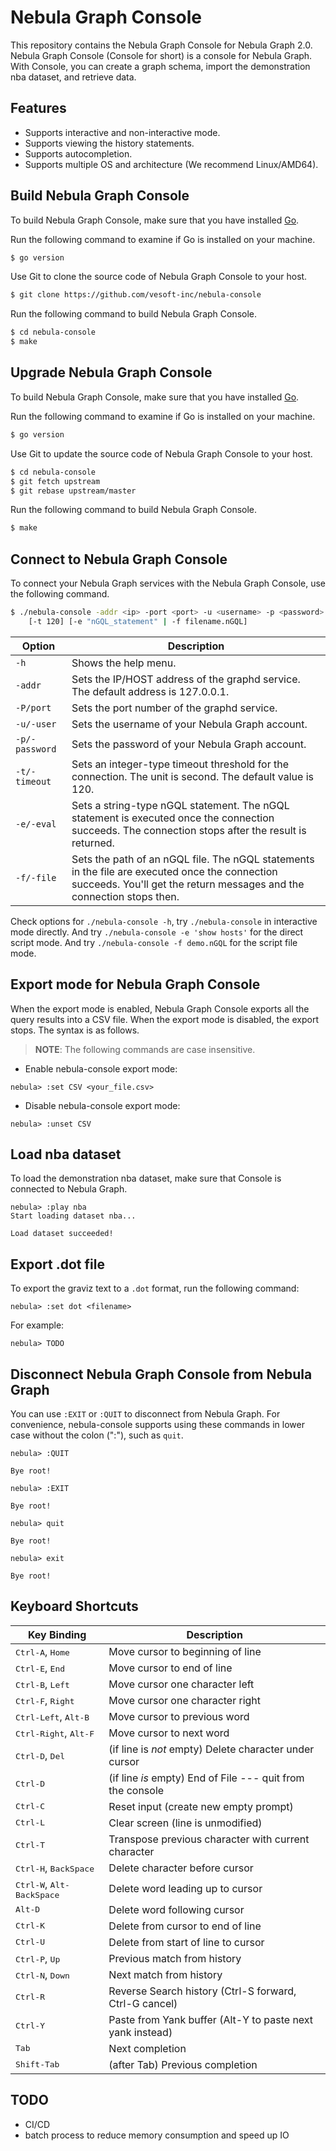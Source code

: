 # Nebula Graph Console

This repository contains the Nebula Graph Console for Nebula Graph 2.0. Nebula Graph Console (Console for short) is a console for Nebula Graph. With Console, you can create a graph schema, import the demonstration nba dataset, and retrieve data.

## Features

- Supports interactive and non-interactive mode.
- Supports viewing the history statements.
- Supports autocompletion.
- Supports multiple OS and architecture (We recommend Linux/AMD64).

## Build Nebula Graph Console

To build Nebula Graph Console, make sure that you have installed [Go](https://golang.org/doc/install).

Run the following command to examine if Go is installed on your machine.

```bash
$ go version
```

Use Git to clone the source code of Nebula Graph Console to your host.

```bash
$ git clone https://github.com/vesoft-inc/nebula-console
```

Run the following command to build Nebula Graph Console.

```bash
$ cd nebula-console
$ make
```

## Upgrade Nebula Graph Console

To build Nebula Graph Console, make sure that you have installed [Go](https://golang.org/doc/install).

Run the following command to examine if Go is installed on your machine.

```bash
$ go version
```

Use Git to update the source code of Nebula Graph Console to your host.

```bash
$ cd nebula-console
$ git fetch upstream
$ git rebase upstream/master
```

Run the following command to build Nebula Graph Console.

```bash
$ make
```

## Connect to Nebula Graph Console

To connect your Nebula Graph services with the Nebula Graph Console, use the following command.

```bash
$ ./nebula-console -addr <ip> -port <port> -u <username> -p <password>
    [-t 120] [-e "nGQL_statement" | -f filename.nGQL]
```

| Option         | Description                                                                                                                                                                   |
| ------------   | ----------------------------------------------------------------------------------------------------------------------------------------------------------------------------- |
| `-h`           | Shows the help menu.                                                                                                                                                          |
| `-addr`        | Sets the IP/HOST address of the graphd service. The default address is 127.0.0.1.                                                                                             |
| `-P/port`      | Sets the port number of the graphd service.                                                                                                                                   |
| `-u/-user`     | Sets the username of your Nebula Graph account.                                                                                                                               |
| `-p/-password` | Sets the password of your Nebula Graph account.                                                                                                                               |
| `-t/-timeout`  | Sets an integer-type timeout threshold for the connection. The unit is second. The default value is 120.                                                                      |
| `-e/-eval`     | Sets a string-type nGQL statement. The nGQL statement is executed once the connection succeeds. The connection stops after the result is returned.                            |
| `-f/-file`     | Sets the path of an nGQL file. The nGQL statements in the file are executed once the connection succeeds. You'll get the return messages and the connection stops then.       |

Check options for `./nebula-console -h`, try `./nebula-console` in interactive mode directly.
And try `./nebula-console -e 'show hosts'` for the direct script mode.
And try `./nebula-console -f demo.nGQL` for the script file mode.

## Export mode for Nebula Graph Console

When the export mode is enabled, Nebula Graph Console exports all the query results into a CSV file. When the export mode is disabled, the export stops. The syntax is as follows.

> **NOTE**: The following commands are case insensitive.

* Enable nebula-console export mode:

```nGQL
nebula> :set CSV <your_file.csv>
```

* Disable nebula-console export mode:

```nGQL
nebula> :unset CSV
```

## Load nba dataset

To load the demonstration nba dataset, make sure that Console is connected to Nebula Graph.

```ngql
nebula> :play nba
Start loading dataset nba...

Load dataset succeeded!
```

## Export .dot file

To export the graviz text to a `.dot` format, run the following command:

```ngql
nebula> :set dot <filename>
```

For example:

```ngql
nebula> TODO
```

## Disconnect Nebula Graph Console from Nebula Graph

You can use `:EXIT` or `:QUIT` to disconnect from Nebula Graph. For convenience, nebula-console supports using these commands in lower case without the colon (":"), such as `quit`.

```nGQL
nebula> :QUIT

Bye root!

nebula> :EXIT

Bye root!

nebula> quit

Bye root!

nebula> exit

Bye root!
```

## Keyboard Shortcuts

Key Binding                                     | Description
------------------------------------------------|-----------------------------------------------------------
<kbd>Ctrl-A</kbd>, <kbd>Home</kbd>              | Move cursor to beginning of line
<kbd>Ctrl-E</kbd>, <kbd>End</kbd>               | Move cursor to end of line
<kbd>Ctrl-B</kbd>, <kbd>Left</kbd>              | Move cursor one character left
<kbd>Ctrl-F</kbd>, <kbd>Right</kbd>             | Move cursor one character right
<kbd>Ctrl-Left</kbd>, <kbd>Alt-B</kbd>          | Move cursor to previous word
<kbd>Ctrl-Right</kbd>, <kbd>Alt-F</kbd>         | Move cursor to next word
<kbd>Ctrl-D</kbd>, <kbd>Del</kbd>               | (if line is *not* empty) Delete character under cursor
<kbd>Ctrl-D</kbd>                               | (if line *is* empty) End of File --- quit from the console
<kbd>Ctrl-C</kbd>                               | Reset input (create new empty prompt)
<kbd>Ctrl-L</kbd>                               | Clear screen (line is unmodified)
<kbd>Ctrl-T</kbd>                               | Transpose previous character with current character
<kbd>Ctrl-H</kbd>, <kbd>BackSpace</kbd>         | Delete character before cursor
<kbd>Ctrl-W</kbd>, <kbd>Alt-BackSpace</kbd>     | Delete word leading up to cursor
<kbd>Alt-D</kbd>                                | Delete word following cursor
<kbd>Ctrl-K</kbd>                               | Delete from cursor to end of line
<kbd>Ctrl-U</kbd>                               | Delete from start of line to cursor
<kbd>Ctrl-P</kbd>, <kbd>Up</kbd>                | Previous match from history
<kbd>Ctrl-N</kbd>, <kbd>Down</kbd>              | Next match from history
<kbd>Ctrl-R</kbd>                               | Reverse Search history (Ctrl-S forward, Ctrl-G cancel)
<kbd>Ctrl-Y</kbd>                               | Paste from Yank buffer (Alt-Y to paste next yank instead)
<kbd>Tab</kbd>                                  | Next completion
<kbd>Shift-Tab</kbd>                            | (after Tab) Previous completion

## TODO

- CI/CD
- batch process to reduce memory consumption and speed up IO
